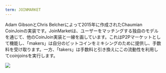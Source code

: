```yaml
---
term: JOINMARKET
---
```


Adam GibsonとChris Belcherによって2015年に作成されたChaumian CoinJoinの実装です。JoinMarketは、ユーザーをマッチングする独自のモデルを通じて、他のCoinJoin実装と一線を画しています。これはP2Pマーケットとして機能し、「makers」は自分のビットコインをミキシングのために提供し、手数料を受け取ります。一方、「takers」は手数料と引き換えにこの流動性を利用してcoinjoinsを実行します。

![](../../dictionnaire/assets/43.png)